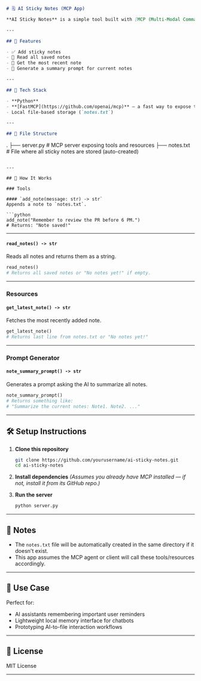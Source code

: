 
```markdown
# 🗒️ AI Sticky Notes (MCP App)

**AI Sticky Notes** is a simple tool built with [MCP (Multi-Modal Command Protocol)](https://github.com/openai/mcp) that allows users to save, read, and summarize sticky notes through tool and resource calls. This server provides endpoints for interacting with a file-based notes system using an AI interface.

---

## 🚀 Features

- ✅ Add sticky notes
- 📖 Read all saved notes
- 📌 Get the most recent note
- 🧠 Generate a summary prompt for current notes

---

## 🧰 Tech Stack

- **Python**
- **[FastMCP](https://github.com/openai/mcp)** — a fast way to expose tools/resources to AI models
- Local file-based storage (`notes.txt`)

---

## 📂 File Structure

```

.
├── server.py       # MCP server exposing tools and resources
├── notes.txt       # File where all sticky notes are stored (auto-created)

````

---

## 🔧 How It Works

### Tools

#### `add_note(message: str) -> str`
Appends a note to `notes.txt`.

```python
add_note("Remember to review the PR before 6 PM.")
# Returns: "Note saved!"
````

---

#### `read_notes() -> str`

Reads all notes and returns them as a string.

```python
read_notes()
# Returns all saved notes or "No notes yet!" if empty.
```

---

### Resources

#### `get_latest_note() -> str`

Fetches the most recently added note.

```python
get_latest_note()
# Returns last line from notes.txt or "No notes yet!"
```

---

### Prompt Generator

#### `note_summary_prompt() -> str`

Generates a prompt asking the AI to summarize all notes.

```python
note_summary_prompt()
# Returns something like:
# "Summarize the current notes: Note1. Note2. ..."
```

---

## 🛠️ Setup Instructions

1. **Clone this repository**

   ```bash
   git clone https://github.com/yourusername/ai-sticky-notes.git
   cd ai-sticky-notes
   ```

2. **Install dependencies**
   *(Assumes you already have MCP installed — if not, install it from its GitHub repo.)*

3. **Run the server**

   ```bash
   python server.py
   ```

---

## 📓 Notes

* The `notes.txt` file will be automatically created in the same directory if it doesn't exist.
* This app assumes the MCP agent or client will call these tools/resources accordingly.

---

## 🧠 Use Case

Perfect for:

* AI assistants remembering important user reminders
* Lightweight local memory interface for chatbots
* Prototyping AI-to-file interaction workflows

---

## 📜 License

MIT License

---
